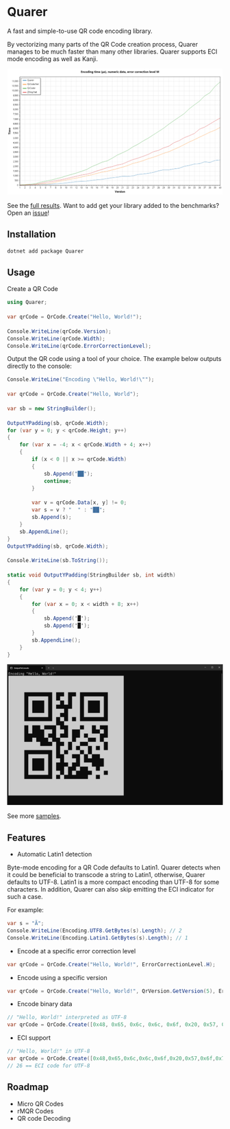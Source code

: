 ﻿Quarer
=========
A fast and simple-to-use QR code encoding library.

<!-- TODO: Add badges here -->

By vectorizing many parts of the QR Code creation process, Quarer manages to be much faster than many other libraries. Quarer supports ECI mode encoding as well as Kanji.

![benchmark graph](./assets/timing-focused-1.png)

See the [full results](./benchmarks). Want to add get your library added to the benchmarks? Open an [issue](https://github.com/JakeYallop/Quarer/issues/new)!

## Installation
```bash
dotnet add package Quarer
```

## Usage

Create a QR Code
```csharp
using Quarer;

var qrCode = QrCode.Create("Hello, World!");

Console.WriteLine(qrCode.Version);
Console.WriteLine(qrCode.Width);
Console.WriteLine(qrCode.ErrorCorrectionLevel);
```

Output the QR code using a tool of your choice. The example below outputs directly to the console:
```csharp
Console.WriteLine("Encoding \"Hello, World!\"");

var qrCode = QrCode.Create("Hello, World");

var sb = new StringBuilder();

OutputYPadding(sb, qrCode.Width);
for (var y = 0; y < qrCode.Height; y++)
{
    for (var x = -4; x < qrCode.Width + 4; x++)
    {
        if (x < 0 || x >= qrCode.Width)
        {
            sb.Append("██");
            continue;
        }

        var v = qrCode.Data[x, y] != 0;
        var s = v ? "  " : "██";
        sb.Append(s);
    }
    sb.AppendLine();
}
OutputYPadding(sb, qrCode.Width);

Console.WriteLine(sb.ToString());

static void OutputYPadding(StringBuilder sb, int width)
{
    for (var y = 0; y < 4; y++)
    {
        for (var x = 0; x < width + 8; x++)
        {
            sb.Append('█');
            sb.Append('█');
        }
        sb.AppendLine();
    }
}
```
![QR code output in the console](./assets/qrcode%20output.png)

See more [samples](./samples).

## Features

* Automatic Latin1 detection

Byte-mode encoding for a QR Code defaults to Latin1. Quarer detects when it could be beneficial to transcode a string to Latin1, otherwise, Quarer defaults to UTF-8. Latin1 is a more compact encoding than UTF-8 for some characters. In addition, Quarer can also skip emitting the ECI indicator for such a case.

For example:
```csharp
var s = "Ã";
Console.WriteLine(Encoding.UTF8.GetBytes(s).Length); // 2
Console.WriteLine(Encoding.Latin1.GetBytes(s).Length); // 1
```


* Encode at a specific error correction level
```csharp
var qrCode = QrCode.Create("Hello, World!", ErrorCorrectionLevel.H);
```

* Encode using a specific version
```csharp
var qrCode = QrCode.Create("Hello, World!", QrVersion.GetVersion(5), ErrorCorrectionLevel.M);
```

* Encode binary data
```csharp
// "Hello, World!" interpreted as UTF-8
var qrCode = QrCode.Create([0x48, 0x65, 0x6c, 0x6c, 0x6f, 0x20, 0x57, 0x6f, 0x72, 0x6c, 0x64, 0x21]);
```

* ECI support
```csharp
// "Hello, World!" in UTF-8
var qrCode = QrCode.Create([0x48,0x65,0x6c,0x6c,0x6f,0x20,0x57,0x6f,0x72,0x6c,0x64,0x21], ErrorCorrectionLevel.M, new EciCode(26));
// 26 == ECI code for UTF-8
```



## Roadmap
- Micro QR Codes
- rMQR Codes
- QR code Decoding
